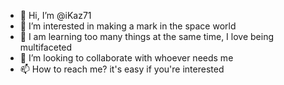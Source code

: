 - 👋 Hi, I’m @iKaz71
- 👀 I’m interested in making a mark in the space world
- 🌱 I am learning too many things at the same time, I love being multifaceted
- 💞️ I’m looking to collaborate with whoever needs me
- 📫 How to reach me? it's easy if you're interested

<!---
iKaz71/iKaz71 is a ✨ special ✨ repository because its `README.md` (this file) appears on your GitHub profile.
You can click the Preview link to take a look at your changes.
--->
